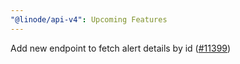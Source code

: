 ```yaml
---
"@linode/api-v4": Upcoming Features
---
```


Add new endpoint to fetch alert details by id ([#11399](https://github.com/linode/manager/pull/11399))
